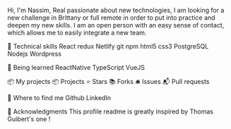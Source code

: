 Hi, I'm Nassim, Real passionate about new technologies, I am looking for a new challenge in Brittany or full remote in order to put into practice and deepen my new skills. I am an open person with an easy sense of contact, which allows me to easily integrate a new team.

🚀 Technical skills
React redux Netlify git npm html5 css3 PostgreSQL Nodejs Wordpress

 

🚀 Being learned
ReactNative TypeScript VueJS

 

📦 My projects
📦 Projects	⭐ Stars	📚 Forks	🛎 Issues	📬 Pull requests

 

🔎 Where to find me
Github LinkedIn

 

🙏 Acknowledgments
This profile readme is greatly inspired by Thomas Guibert's one !

